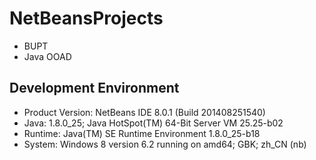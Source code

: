 NetBeansProjects
================

* BUPT
* Java OOAD

Development Environment
-----------------------

* Product Version: NetBeans IDE 8.0.1 (Build 201408251540)  
* Java: 1.8.0_25; Java HotSpot(TM) 64-Bit Server VM 25.25-b02  
* Runtime: Java(TM) SE Runtime Environment 1.8.0_25-b18  
* System: Windows 8 version 6.2 running on amd64; GBK; zh_CN (nb)  

